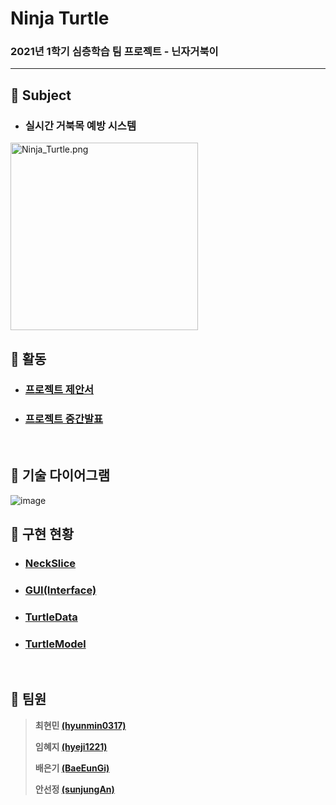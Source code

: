 # Ninja Turtle
### 2021년 1학기 심층학습 팀 프로젝트 - 닌자거북이

---

## :turtle: Subject 

* ### 실시간 거북목 예방 시스템

<img src="https://github.com/hyunmin0317/Ninja_Turtle/blob/master/Docs/Ninja_Turtle.png?raw=true" alt="Ninja_Turtle.png" width="300" height="300" />

## :turtle: 활동

* ### [프로젝트 제안서](https://github.com/hyunmin0317/Ninja_Turtle/blob/master/Ninja_Turtle%20%EC%A0%9C%EC%95%88%EC%84%9C.pdf)

* ### [프로젝트 중간발표](https://www.youtube.com/watch?v=4EsYL7l931w)

<br>

## :turtle: 기술 다이어그램

![image](https://user-images.githubusercontent.com/55094745/116191702-c136db80-a767-11eb-8fc5-216e5e9c677f.png)

## :turtle: 구현 현황

* ### [NeckSlice](https://github.com/hyunmin0317/Ninja_Turtle/blob/master/NeckSlice/Github/NeckSlice.md)

* ### [GUI(Interface)](https://github.com/hyunmin0317/Ninja_Turtle/blob/master/GUI(Interface)/Log.md)

* ### [TurtleData](https://github.com/hyunmin0317/Ninja_Turtle/blob/master/TurtleData/Log.md)

* ### [TurtleModel](https://github.com/hyunmin0317/Ninja_Turtle/tree/master/Turtle_Model)

<br>


## :turtle: 팀원

> **최현민 [(hyunmin0317)](https://github.com/hyunmin0317?tab=repositories)**
>
> **임혜지 [(hyeji1221)](https://github.com/hyeji1221)**
>
> **배은기 [(BaeEunGi)](https://github.com/BaeEunGi)**
>
> **안선정 [(sunjungAn)](https://github.com/sunjungAn)**
